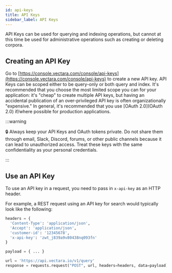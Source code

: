 ```yaml
---
id: api-keys
title: API Keys
sidebar_label: API Keys
---
```


API Keys can be used for querying and indexing operations, but cannot at this
time be used for administrative operations such as creating or deleting corpora.

## Creating an API Key
Go to [https://console.vectara.com/console/api-keys](https://console.vectara.com/console/api-keys)
to create a new API key.  API Keys can be scoped either to be query-only or
both query and index.  It's recommended that you choose the most limited scope
you can for your application: it's "cheap" to create multiple API keys, but
having an accidental publication of an over-privileged API key is often
organizationally "expensive."  In general, it's recommended that you use
[OAuth 2.0](OAuth 2.0) if/where possible for production applications.

:::warning

:lock: Always keep your API Keys and OAuth tokens private. Do not share them 
through email, Slack, Discord, forums, or other public channels because it 
can lead to unauthorized access. Treat these keys with the same confidentiality 
as your personal credentials. 

:::

## Use an API Key
To use an API key in a request, you need to pass in `x-api-key` as an HTTP
header.

For example, a REST request using an API key for search would typically look
like the following:
```py showLineNumbers
headers = {
  'Content-Type': 'application/json',
  'Accept': 'application/json',
  'customer-id': '12345678',
  'x-api-key': 'zwt_j839a9v80438nq093fn'
}

payload = { ... }

url = 'https://api.vectara.io/v1/query'
response = requests.request("POST", url, headers=headers, data=payload)
```

